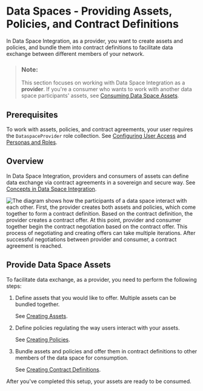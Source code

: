 <!-- loio079b342a395f465b973b9b7b132219b7 -->

# Data Spaces - Providing Assets, Policies, and Contract Definitions

In Data Space Integration, as a provider, you want to create assets and policies, and bundle them into contract definitions to facilitate data exchange between different members of your network.



> ### Note:  
> This section focuses on working with Data Space Integration as a **provider**. If you're a consumer who wants to work with another data space participants' assets, see [Consuming Data Space Assets](../consuming-data-space-assets-5c0cdb8.md).



<a name="loio079b342a395f465b973b9b7b132219b7__section_cmc_tt1_mzb"/>

## Prerequisites

To work with assets, policies, and contract agreements, your user requires the `DataspaceProvider` role collection. See [Configuring User Access](../configuring-user-access-6ae0ff7.md) and [Personas and Roles](../60-Security/identity-and-access-management-for-data-space-integration-211c66a.md#loio211c66a2f65e4bf0ad0e93e68cfff984__section_cxz_vsk_pcc).



<a name="loio079b342a395f465b973b9b7b132219b7__section_kkd_ljq_gyb"/>

## Overview

In Data Space Integration, providers and consumers of assets can define data exchange via contract agreements in a sovereign and secure way. See [Concepts in Data Space Integration](../concepts-in-data-space-integration-fcf96b2.md).

![The diagram shows how the participants of a data space interact with each other. First, the provider creates both assets and policies, which come together to form a contract definition. Based on the contract definition, the provider creates a contract offer. At this point, provider and consumer together begin the contract negotiation based on the contract offer. This process of negotiating and creating offers can take multiple iterations. After successful negotiations between provider and consumer, a contract agreement is reached.](../images/Dataspace_Interaction_Process_a605456.jpg)



<a name="loio079b342a395f465b973b9b7b132219b7__section_dbj_tjq_gyb"/>

## Provide Data Space Assets

To facilitate data exchange, as a provider, you need to perform the following steps:

1.  Define assets that you would like to offer. Multiple assets can be bundled together.

    See [Creating Assets](creating-assets-5e051be.md).

2.  Define policies regulating the way users interact with your assets.

    See [Creating Policies](creating-policies-91458cf.md).

3.  Bundle assets and policies and offer them in contract definitions to other members of the data space for consumption.

    See [Creating Contract Definitions](creating-contract-definitions-7746d65.md).


After you've completed this setup, your assets are ready to be consumed.

